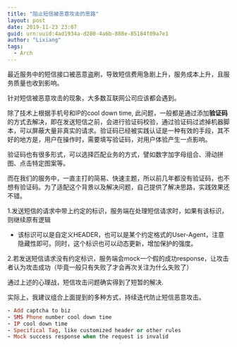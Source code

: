 ```yaml
---
title: "阻止短信被恶意攻击的思路"
layout: post
date: 2019-11-23 23:07
guid: urn:uuid:4ad1934a-d280-4a6b-888e-85184f09a7e1
author: "Lixiang"
tags:
  - Arch
---
```


最近服务中的短信接口被恶意盗刷，导致短信费用急剧上升，服务成本上升，且服务质量也收到影响。

针对短信被恶意攻击的现象，大多数互联网公司应该都会遇到。

除了技术上根据手机号和IP的cool down time, 此问题，一般都是通过添加**验证码**的方式去解决，即在发送短信之前，会进行验证码校验，通过验证码过滤掉机器脚本，可以屏蔽大量非真实的请求。验证码已经被实践认证是一种有效的手段，其不好的地方是，用户在操作时，需要填写验证码，对用户体验产生一点影响。


验证码也有很多形式，可以选择匹配业务的方式，譬如数字加字母组合、滑动拼图、点击特定图案等。

而在我们的服务中，一直主打的简易、快速主题，所以前几年都没有验证码，也不想有验证码。为了适配这个背景以及解决问题，自己提供了解决思路，实践效果还不错。

1.发送短信的请求中带上约定的标识，服务端在处理短信请求时，如果有该标识，则继续原有逻辑

- 该标识可以是自定义HEADER，也可以是某个约定格式的User-Agent，注意隐藏性即可。同时，这个标识也可以动态更新，增加保护的强度。

2.若发送短信请求没有约定标识，服务端会mock一个假的成功response，让攻击者认为攻击成功（毕竟一般只有失败了才会再次关注为什么失败了）

通过上述的心理战，短信攻击问题确实得到了短暂的解决.

实际上，我建议组合上面提到的多种方式，持续迭代防止短信恶意攻击。

```ruby
- Add captcha to biz
- SMS Phone number cool down time
- IP cool down time
- Specifical Tag, like customized header or other rules
- Mock success response when the request is invalid
```
